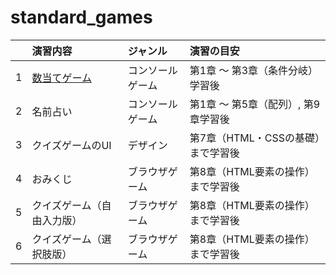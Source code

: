 # standard_games

| | 演習内容 | ジャンル | 演習の目安 |
| :--- | :--- | :--- | :--- |
| 1 | [数当てゲーム](https://takumi-shinzato.github.io/standard_games/game1) | コンソールゲーム | 第1章 〜 第3章（条件分岐）学習後 |
| 2 | 名前占い | コンソールゲーム | 第1章 〜 第5章（配列）, 第9章学習後 |
| 3 | クイズゲームのUI | デザイン | 第7章（HTML・CSSの基礎）まで学習後 |
| 4 | おみくじ | ブラウザゲーム | 第8章（HTML要素の操作）まで学習後 |
| 5 | クイズゲーム（自由入力版） | ブラウザゲーム | 第8章（HTML要素の操作）まで学習後 |
| 6 | クイズゲーム（選択肢版） | ブラウザゲーム | 第8章（HTML要素の操作）まで学習後 |
